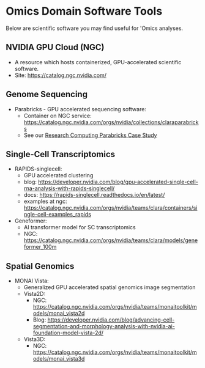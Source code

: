 # Omics Domain Software Tools

Below are scientific software you may find useful for 'Omics analyses.

## NVIDIA GPU Cloud (NGC)

- A resource which hosts containerized, GPU-accelerated scientific software.
- Site: <https://catalog.ngc.nvidia.com/>

## Genome Sequencing

- Parabricks - GPU accelerated sequencing software:
    - Container on NGC service: <https://catalog.ngc.nvidia.com/orgs/nvidia/collections/claraparabricks>
    - See our [Research Computing Parabricks Case Study](../case_studies.md#parabricks-for-performing-gpu-accelerated-genome-sequencing-analysis)

## Single-Cell Transcriptomics

- RAPIDS-singlecell:
    - GPU accelerated clustering
    - blog: <https://developer.nvidia.com/blog/gpu-accelerated-single-cell-rna-analysis-with-rapids-singlecell/>
    - docs: <https://rapids-singlecell.readthedocs.io/en/latest/>
    - examples at ngc: <https://catalog.ngc.nvidia.com/orgs/nvidia/teams/clara/containers/single-cell-examples_rapids>
- Geneformer:
    - AI transformer model for SC transcriptomics
    - NGC: <https://catalog.ngc.nvidia.com/orgs/nvidia/teams/clara/models/geneformer_100m>

## Spatial Genomics

- MONAI Vista:
    - Generalized GPU accelerated spatial genomics image segmentation
    - Vista2D:
        - NGC: <https://catalog.ngc.nvidia.com/orgs/nvidia/teams/monaitoolkit/models/monai_vista2d>
        - Blog: <https://developer.nvidia.com/blog/advancing-cell-segmentation-and-morphology-analysis-with-nvidia-ai-foundation-model-vista-2d/>
    - Vista3D:
        - NGC: <https://catalog.ngc.nvidia.com/orgs/nvidia/teams/monaitoolkit/models/monai_vista3d>
